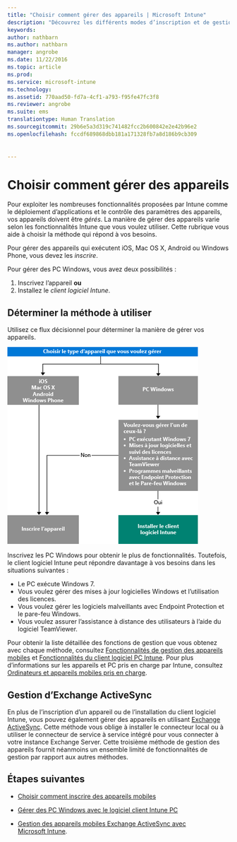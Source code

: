 ```yaml
---
title: "Choisir comment gérer des appareils | Microsoft Intune"
description: "Découvrez les différents modes d’inscription et de gestion des appareils."
keywords: 
author: nathbarn
ms.author: nathbarn
manager: angrobe
ms.date: 11/22/2016
ms.topic: article
ms.prod: 
ms.service: microsoft-intune
ms.technology: 
ms.assetid: 770aad50-fd7a-4cf1-a793-f95fe47fc3f8
ms.reviewer: angrobe
ms.suite: ems
translationtype: Human Translation
ms.sourcegitcommit: 29b6e5a3d319c741482fcc2b600842e2e42b96e2
ms.openlocfilehash: fccdf689868dbb181a171328fb7a8d186b9cb309


---
```


# <a name="choose-how-to-manage-devices"></a>Choisir comment gérer des appareils

Pour exploiter les nombreuses fonctionnalités proposées par Intune comme le déploiement d’applications et le contrôle des paramètres des appareils, vos appareils doivent être *gérés*. La manière de gérer des appareils varie selon les fonctionnalités Intune que vous voulez utiliser.
Cette rubrique vous aide à choisir la méthode qui répond à vos besoins.

Pour gérer des appareils qui exécutent iOS, Mac OS X, Android ou Windows Phone, vous devez les *inscrire*.

Pour gérer des PC Windows, vous avez deux possibilités :

1. Inscrivez l’appareil **ou**
2. Installez le *client logiciel Intune*.

## <a name="decide-which-method-to-use"></a>Déterminer la méthode à utiliser
Utilisez ce flux décisionnel pour déterminer la manière de gérer vos appareils.

![Flux décisionnel pour déterminer la manière de gérer vos appareils.](./media/choose-manage-method.png)

Inscrivez les PC Windows pour obtenir le plus de fonctionnalités. Toutefois, le client logiciel Intune peut répondre davantage à vos besoins dans les situations suivantes :

- Le PC exécute Windows 7.
- Vous voulez gérer des mises à jour logicielles Windows et l’utilisation des licences.
- Vous voulez gérer les logiciels malveillants avec Endpoint Protection et le pare-feu Windows.
- Vous voulez assurer l’assistance à distance des utilisateurs à l’aide du logiciel TeamViewer.


Pour obtenir la liste détaillée des fonctions de gestion que vous obtenez avec chaque méthode, consultez [Fonctionnalités de gestion des appareils mobiles](mobile-device-management-capabilities-in-microsoft-intune.md) et [Fonctionnalités du client logiciel PC Intune](windows-pc-management-capabilities-in-microsoft-intune.md).
Pour plus d’informations sur les appareils et PC pris en charge par Intune, consultez [Ordinateurs et appareils mobiles pris en charge](/intune/get-started/supported-mobile-devices-and-computers).


## <a name="exchange-activesync-management"></a>Gestion d’Exchange ActiveSync
En plus de l’inscription d’un appareil ou de l’installation du client logiciel Intune, vous pouvez également gérer des appareils en utilisant [Exchange ActiveSync](/intune/deploy-use/mobile-device-management-with-exchange-activesync-and-microsoft-intune). Cette méthode vous oblige à installer le connecteur local ou à utiliser le connecteur de service à service intégré pour vous connecter à votre instance Exchange Server.
Cette troisième méthode de gestion des appareils fournit néanmoins un ensemble limité de fonctionnalités de gestion par rapport aux autres méthodes.


## <a name="next-steps"></a>Étapes suivantes

- [Choisir comment inscrire des appareils mobiles](/intune/get-started/choose-how-to-enroll-devices1)
- [Gérer des PC Windows avec le logiciel client Intune PC](/intune/deploy-use/manage-windows-pcs-with-microsoft-intune)



- [Gestion des appareils mobiles Exchange ActiveSync avec Microsoft Intune](/intune/deploy-use/mobile-device-management-with-exchange-activesync-and-microsoft-intune).



<!--HONumber=Nov16_HO4-->



